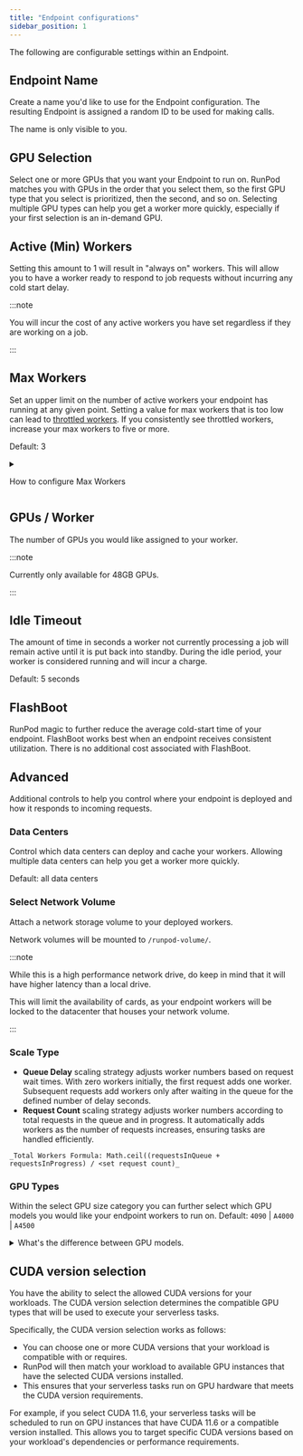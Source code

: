 ```yaml
---
title: "Endpoint configurations"
sidebar_position: 1
---
```


The following are configurable settings within an Endpoint.

## Endpoint Name

Create a name you'd like to use for the Endpoint configuration.
The resulting Endpoint is assigned a random ID to be used for making calls.

The name is only visible to you.

## GPU Selection

Select one or more GPUs that you want your Endpoint to run on. RunPod matches you with GPUs in the order that you select them, so the first GPU type that you select is prioritized, then the second, and so on. Selecting multiple GPU types can help you get a worker more quickly, especially if your first selection is an in-demand GPU.

## Active (Min) Workers

Setting this amount to 1 will result in "always on" workers.
This will allow you to have a worker ready to respond to job requests without incurring any cold start delay.

:::note

You will incur the cost of any active workers you have set regardless if they are working on a job.

:::

## Max Workers

Set an upper limit on the number of active workers your endpoint has running at any given point. Setting a value for max workers that is too low can lead to [throttled workers](/glossary##throttled-worker). If you consistently see throttled workers, increase your max workers to five or more.

Default: 3

<details>
<summary>

How to configure Max Workers

</summary>
You can also configure a max worker count. This is the top limit of what RunPod will attempt to auto-scale for you. Use this to cap your concurrent request count and also limit your cost ceiling.

:::note
We currently base your caching coefficient by this number, so an endpoint with higher max worker count will also receive a higher priority when caching workers.

This is partially why we limit new accounts to a relatively low max concurrency at the account level. If you want to get this number raised, you generally will need to have a higher history of spending, or commit to a relatively high spend per month.

You should generally aim to set your max worker count to be 20% higher than you expect your max concurrency to be.

:::

</details>

## GPUs / Worker

The number of GPUs you would like assigned to your worker.

:::note

Currently only available for 48GB GPUs.

:::

## Idle Timeout

The amount of time in seconds a worker not currently processing a job will remain active until it is put back into standby.
During the idle period, your worker is considered running and will incur a charge.

Default: 5 seconds

## FlashBoot

RunPod magic to further reduce the average cold-start time of your endpoint.
FlashBoot works best when an endpoint receives consistent utilization.
There is no additional cost associated with FlashBoot.

## Advanced

Additional controls to help you control where your endpoint is deployed and how it responds to incoming requests.

### Data Centers

Control which data centers can deploy and cache your workers. Allowing multiple data centers can help you get a worker more quickly.

Default: all data centers

### Select Network Volume

Attach a network storage volume to your deployed workers.

Network volumes will be mounted to `/runpod-volume/`.

:::note

While this is a high performance network drive, do keep in mind that it will have higher latency than a local drive.

This will limit the availability of cards, as your endpoint workers will be locked to the datacenter that houses your network volume.

:::

### Scale Type

- **Queue Delay** scaling strategy adjusts worker numbers based on request wait times. With zero workers initially, the first request adds one worker. Subsequent requests add workers only after waiting in the queue for the defined number of delay seconds.
- **Request Count** scaling strategy adjusts worker numbers according to total requests in the queue and in progress. It automatically adds workers as the number of requests increases, ensuring tasks are handled efficiently.

```text
_Total Workers Formula: Math.ceil((requestsInQueue + requestsInProgress) / <set request count)_
```

### GPU Types

Within the select GPU size category you can further select which GPU models you would like your endpoint workers to run on.
Default: `4090` | `A4000` | `A4500`

<details>
<summary>
What's the difference between GPU models.
</summary>
A100s are about 2-3x faster than A5000s and also allow double the VRAM with very high bandwidth throughout. 3090s and A5000s are 1.5-2x faster than A4000s. Sometimes, it may make more sense to use 24 GB even if you don't need it compared to 16 GB due to faster response times. Depending on the nature of the task, it's also possible that execution speeds may be bottlenecked and not significantly improved simply by using a higher-end card. Do your own calculations and experimentation to determine out what's most cost-effective for your workload and task type.

Want access to different flavors? [Let us know](https://www.runpod.io/contact) and we can look at expanding our offerings!

</details>

## CUDA version selection

You have the ability to select the allowed CUDA versions for your workloads.
The CUDA version selection determines the compatible GPU types that will be used to execute your serverless tasks.

Specifically, the CUDA version selection works as follows:

- You can choose one or more CUDA versions that your workload is compatible with or requires.
- RunPod will then match your workload to available GPU instances that have the selected CUDA versions installed.
- This ensures that your serverless tasks run on GPU hardware that meets the CUDA version requirements.

For example, if you select CUDA 11.6, your serverless tasks will be scheduled to run on GPU instances that have CUDA 11.6 or a compatible version installed. This allows you to target specific CUDA versions based on your workload's dependencies or performance requirements.
